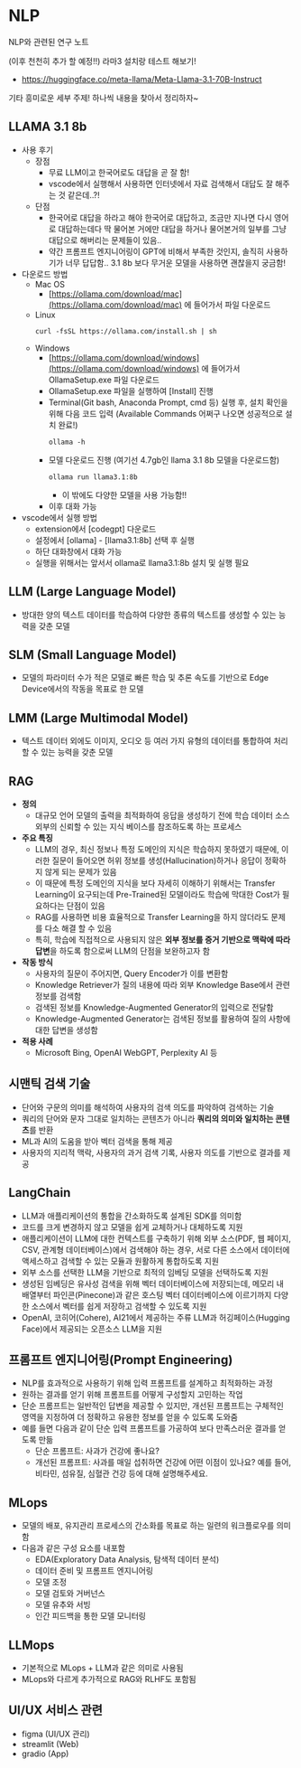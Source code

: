 # NLP


NLP와 관련된 연구 노트

(이후 천천히 추가 할 예정!!)
라마3 설치랑 테스트 해보기!
  - https://huggingface.co/meta-llama/Meta-Llama-3.1-70B-Instruct


기타 흥미로운 세부 주제! 하나씩 내용을 찾아서 정리하자~

## LLAMA 3.1 8b
- 사용 후기
  - 장점
    - 무료 LLM이고 한국어로도 대답을 곧 잘 함!
    - vscode에서 실행해서 사용하면 인터넷에서 자료 검색해서 대답도 잘 해주는 것 같은데..?!
  - 단점
    - 한국어로 대답을 하라고 해야 한국어로 대답하고, 조금만 지나면 다시 영어로 대답하는데다 딱 물어본 거에만 대답을 하거나 물어본거의 일부를 그냥 대답으로 해버리는 문제들이 있음..
    - 약간 프롬프트 엔지니어링이 GPT에 비해서 부족한 것인지, 솔직히 사용하기가 너무 답답함.. 3.1 8b 보다 무거운 모델을 사용하면 괜찮을지 궁금함!
- 다운로드 방법
  - Mac OS
    - [https://ollama.com/download/mac](https://ollama.com/download/mac) 에 들어가서 파일 다운로드
  - Linux
    ```shell
    curl -fsSL https://ollama.com/install.sh | sh
    ```
  - Windows
    - [https://ollama.com/download/windows](https://ollama.com/download/windows) 에 들어가서 OllamaSetup.exe 파일 다운로드
    - OllamaSetup.exe 파일을 실행하여 [Install] 진행
    - Terminal(Git bash, Anaconda Prompt, cmd 등) 실행 후, 설치 확인을 위해 다음 코드 입력 (Available Commands 어쩌구 나오면 성공적으로 설치 완료!)
      ```shell
      ollama -h
      ```
    - 모델 다운로드 진행 (여기선 4.7gb인 llama 3.1 8b 모델을 다운로드함)
      ```shell
      ollama run llama3.1:8b
      ```
      * 이 밖에도 다양한 모델을 사용 가능함!!
    - 이후 대화 가능
- vscode에서 실행 방법
  - extension에서 [codegpt] 다운로드
  - 설정에서 [ollama] - [llama3.1:8b] 선택 후 실행
  - 하단 대화창에서 대화 가능
  - 실행을 위해서는 앞서서 ollama로 llama3.1:8b 설치 및 실행 필요



## LLM (Large Language Model)
- 방대한 양의 텍스트 데이터를 학습하여 다양한 종류의 텍스트를 생성할 수 있는 능력을 갖춘 모델

## SLM (Small Language Model)
- 모델의 파라미터 수가 적은 모델로 빠른 학습 및 추론 속도를 기반으로 Edge Device에서의 작동을 목표로 한 모델

## LMM (Large Multimodal Model)
- 텍스트 데이터 외에도 이미지, 오디오 등 여러 가지 유형의 데이터를 통합하여 처리할 수 있는 능력을 갖춘 모델

## RAG
- **정의**
  - 대규모 언어 모델의 출력을 최적화하여 응답을 생성하기 전에 학습 데이터 소스 외부의 신뢰할 수 있는 지식 베이스를 참조하도록 하는 프로세스
- **주요 특징**
  - LLM의 경우, 최신 정보나 특정 도메인의 지식은 학습하지 못하였기 때문에, 이러한 질문이 들어오면 허위 정보를 생성(Hallucination)하거나 응답이 정확하지 않게 되는 문제가 있음
  - 이 때문에 특정 도메인의 지식을 보다 자세히 이해하기 위해서는 Transfer Learning이 요구되는데 Pre-Trained된 모델이라도 학습에 막대한 Cost가 필요하다는 단점이 있음
  - RAG를 사용하면 비용 효율적으로 Transfer Learning을 하지 않더라도 문제를 다소 해결 할 수 있음
  - 특히, 학습에 직접적으로 사용되지 않은 **외부 정보를 증거 기반으로 맥락에 따라 답변**을 하도록 함으로써 LLM의 단점을 보완하고자 함
- **작동 방식**
  - 사용자의 질문이 주어지면, Query Encoder가 이를 변환함
  - Knowledge Retriever가 질의 내용에 따라 외부 Knowledge Base에서 관련 정보를 검색함
  - 검색된 정보를 Knowledge-Augmented Generator의 입력으로 전달함
  - Knowledge-Augmented Generator는 검색된 정보를 활용하여 질의 사항에 대한 답변을 생성함
- **적용 사례**
  - Microsoft Bing, OpenAI WebGPT, Perplexity AI 등

## 시맨틱 검색 기술
- 단어와 구문의 의미를 해석하여 사용자의 검색 의도를 파악하여 검색하는 기술
- 쿼리의 단어와 문자 그대로 일치하는 콘텐츠가 아니라 **쿼리의 의미와 일치하는 콘텐츠**를 반환
- ML과 AI의 도움을 받아 벡터 검색을 통해 제공
- 사용자의 지리적 맥락, 사용자의 과거 검색 기록, 사용자 의도를 기반으로 결과를 제공

## LangChain
- LLM과 애플리케이션의 통합을 간소화하도록 설계된 SDK를 의미함
- 코드를 크게 변경하지 않고 모델을 쉽게 교체하거나 대체하도록 지원
- 애플리케이션이 LLM에 대한 컨텍스트를 구축하기 위해 외부 소스(PDF, 웹 페이지, CSV, 관계형 데이터베이스)에서 검색해야 하는 경우, 서로 다른 소스에서 데이터에 액세스하고 검색할 수 있는 모듈과 원활하게 통합하도록 지원
- 외부 소스를 선택한 LLM을 기반으로 최적의 임베딩 모델을 선택하도록 지원
- 생성된 임베딩은 유사성 검색을 위해 벡터 데이터베이스에 저장되는데, 메모리 내 배열부터 파인콘(Pinecone)과 같은 호스팅 벡터 데이터베이스에 이르기까지 다양한 소스에서 벡터를 쉽게 저장하고 검색할 수 있도록 지원
- OpenAI, 코히어(Cohere), AI21에서 제공하는 주류 LLM과 허깅페이스(Hugging Face)에서 제공되는 오픈소스 LLM을 지원

## 프롬프트 엔지니어링(Prompt Engineering)
- NLP를 효과적으로 사용하기 위해 입력 프롬프트를 설계하고 최적화하는 과정
- 원하는 결과를 얻기 위해 프롬프트를 어떻게 구성할지 고민하는 작업
- 단순 프롬프트는 일반적인 답변을 제공할 수 있지만, 개선된 프롬프트는 구체적인 영역을 지정하여 더 정확하고 유용한 정보를 얻을 수 있도록 도와줌
- 예를 들면 다음과 같이 단순 입력 프롬프트를 가공하여 보다 만족스러운 결과를 얻도록 만듦
  - 단순 프롬프트: 사과가 건강에 좋나요?
  - 개선된 프롬프트: 사과를 매일 섭취하면 건강에 어떤 이점이 있나요? 예를 들어, 비타민, 섬유질, 심혈관 건강 등에 대해 설명해주세요.

## MLops
- 모델의 배포, 유지관리 프로세스의 간소화를 목표로 하는 일련의 워크플로우를 의미함
- 다음과 같은 구성 요소를 내포함
  - EDA(Exploratory Data Analysis, 탐색적 데이터 분석)
  - 데이터 준비 및 프롬프트 엔지니어링
  - 모델 조정
  - 모델 검토와 거버넌스
  - 모델 유추와 서빙
  - 인간 피드백을 통한 모델 모니터링

## LLMops
- 기본적으로 MLops + LLM과 같은 의미로 사용됨
- MLops와 다르게 추가적으로 RAG와 RLHF도 포함됨

## UI/UX 서비스 관련
- figma (UI/UX 관리)
- streamlit (Web)
- gradio (App)
